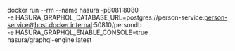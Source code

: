docker run --rm --name hasura -p8081:8080 \
-e HASURA_GRAPHQL_DATABASE_URL=postgres://person-service:person-service@host.docker.internal:50810/persondb \
-e HASURA_GRAPHQL_ENABLE_CONSOLE=true \
hasura/graphql-engine:latest